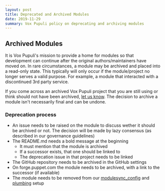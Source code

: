 ```yaml
---
layout: post
title: Deprecated and Archived Modules
date: 2019-11-29
summary: Vox Pupuli policy on deprecating and archiving modules
---
```


## Archived Modules

It is Vox Pupuli's mission to provide a home for modules so that development can continue after the original authors/maintainers have moved on.
In rare circumstances, a module may be archived and placed into a read-only state.  This typically will only occur if the module/project no longer serves a valid
purpose.  For example, a module that interacted with a discontinued 3rd party service.

If you come across an archived Vox Pupuli project that you are still using or think should not have been archived, [let us know][email].
The decision to archive a module isn't necessarily final and can be undone.

### Deprecation process

* An issue needs to be raised on the module to discuss wether it should be archived or not. The decision will be made by lazy consensus (as described in our governance guidelines)
* The README.md needs a bold message at the beginning
  * It must mention that the module is archived
  * If a successor exists, that one should be linked to
  * The deprecation issue in that project needs to be linked
* The GitHub repository needs to be archived in the GitHub settings
* On forge.puppet.com the module needs to be archived, with a link to the successor (if available)
* The module needs to be removed from our [modulesync_config][mc] and [plumbing][pl] setup

[email]: https://groups.io/g/voxpupuli/topics
[mc]: https://github.com/voxpupuli/modulesync_config/blob/master/managed_modules.yml
[pl]: https://github.com/voxpupuli/plumbing/blob/master/share/modules
